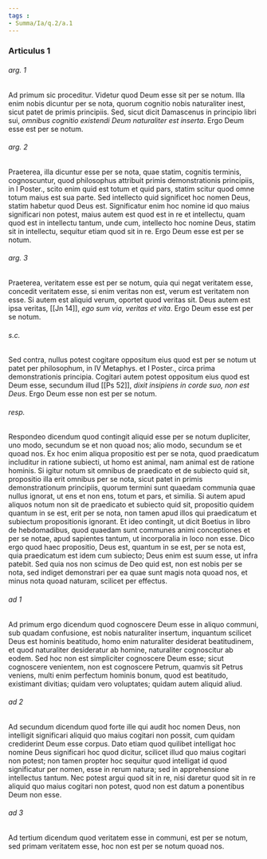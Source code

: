 ```yaml
---
tags : 
- Summa/Ia/q.2/a.1
---
```


### Articulus 1

###### arg. 1
Ad primum sic proceditur. Videtur quod Deum esse sit per se notum. Illa enim nobis dicuntur per se nota, quorum cognitio nobis naturaliter inest, sicut patet de primis principiis. Sed, sicut dicit Damascenus in principio libri sui, *omnibus cognitio existendi Deum naturaliter est inserta*. Ergo Deum esse est per se notum.

###### arg. 2
Praeterea, illa dicuntur esse per se nota, quae statim, cognitis terminis, cognoscuntur, quod philosophus attribuit primis demonstrationis principiis, in I Poster., scito enim quid est totum et quid pars, statim scitur quod omne totum maius est sua parte. Sed intellecto quid significet hoc nomen Deus, statim habetur quod Deus est. Significatur enim hoc nomine id quo maius significari non potest, maius autem est quod est in re et intellectu, quam quod est in intellectu tantum, unde cum, intellecto hoc nomine Deus, statim sit in intellectu, sequitur etiam quod sit in re. Ergo Deum esse est per se notum.

###### arg. 3
Praeterea, veritatem esse est per se notum, quia qui negat veritatem esse, concedit veritatem esse, si enim veritas non est, verum est veritatem non esse. Si autem est aliquid verum, oportet quod veritas sit. Deus autem est ipsa veritas, [[Jn 14]], *ego sum via, veritas et vita*. Ergo Deum esse est per se notum.

###### s.c.
Sed contra, nullus potest cogitare oppositum eius quod est per se notum ut patet per philosophum, in IV Metaphys. et I Poster., circa prima demonstrationis principia. Cogitari autem potest oppositum eius quod est Deum esse, secundum illud [[Ps 52]], *dixit insipiens in corde suo, non est Deus*. Ergo Deum esse non est per se notum.

###### resp.
Respondeo dicendum quod contingit aliquid esse per se notum dupliciter, uno modo, secundum se et non quoad nos; alio modo, secundum se et quoad nos. Ex hoc enim aliqua propositio est per se nota, quod praedicatum includitur in ratione subiecti, ut homo est animal, nam animal est de ratione hominis. Si igitur notum sit omnibus de praedicato et de subiecto quid sit, propositio illa erit omnibus per se nota, sicut patet in primis demonstrationum principiis, quorum termini sunt quaedam communia quae nullus ignorat, ut ens et non ens, totum et pars, et similia. Si autem apud aliquos notum non sit de praedicato et subiecto quid sit, propositio quidem quantum in se est, erit per se nota, non tamen apud illos qui praedicatum et subiectum propositionis ignorant. Et ideo contingit, ut dicit Boetius in libro de hebdomadibus, quod quaedam sunt communes animi conceptiones et per se notae, apud sapientes tantum, ut incorporalia in loco non esse. Dico ergo quod haec propositio, Deus est, quantum in se est, per se nota est, quia praedicatum est idem cum subiecto; Deus enim est suum esse, ut infra patebit. Sed quia nos non scimus de Deo quid est, non est nobis per se nota, sed indiget demonstrari per ea quae sunt magis nota quoad nos, et minus nota quoad naturam, scilicet per effectus.

###### ad 1
Ad primum ergo dicendum quod cognoscere Deum esse in aliquo communi, sub quadam confusione, est nobis naturaliter insertum, inquantum scilicet Deus est hominis beatitudo, homo enim naturaliter desiderat beatitudinem, et quod naturaliter desideratur ab homine, naturaliter cognoscitur ab eodem. Sed hoc non est simpliciter cognoscere Deum esse; sicut cognoscere venientem, non est cognoscere Petrum, quamvis sit Petrus veniens, multi enim perfectum hominis bonum, quod est beatitudo, existimant divitias; quidam vero voluptates; quidam autem aliquid aliud.

###### ad 2
Ad secundum dicendum quod forte ille qui audit hoc nomen Deus, non intelligit significari aliquid quo maius cogitari non possit, cum quidam crediderint Deum esse corpus. Dato etiam quod quilibet intelligat hoc nomine Deus significari hoc quod dicitur, scilicet illud quo maius cogitari non potest; non tamen propter hoc sequitur quod intelligat id quod significatur per nomen, esse in rerum natura; sed in apprehensione intellectus tantum. Nec potest argui quod sit in re, nisi daretur quod sit in re aliquid quo maius cogitari non potest, quod non est datum a ponentibus Deum non esse.

###### ad 3
Ad tertium dicendum quod veritatem esse in communi, est per se notum, sed primam veritatem esse, hoc non est per se notum quoad nos.

